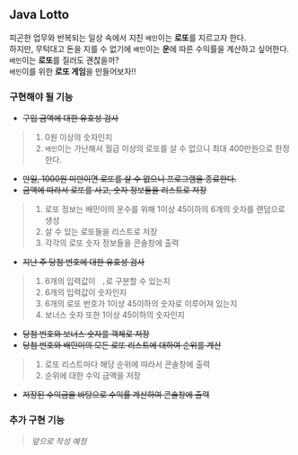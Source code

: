 ## Java Lotto

피곤한 업무와 반복되는 일상 속에서 지친 `배민`이는 **로또**를 지르고자 한다.<br>
하지만, 무턱대고 돈을 지를 수 없기에 `배민`이는 **운**에 따른 수익률을 계산하고 싶어한다.<br>
`배민`이는 **로또**를 질러도 괜찮을까?<br>
`배민`이를 위한 **로또 게임**을 만들어보자!!

### 구현해야 될 기능
* ~~구입 금액에 대한 유효성 검사~~
>1. 0원 이상의 숫자인지
>2. `배민`이는 가난해서 월급 이상의 로또를 살 수 없으니 최대 400만원으로 한정한다.
* ~~만일, 1000원 미만이면 로또를 살 수 없으니 프로그램을 종료한다.~~
* ~~금액에 따라서 로또를 사고, 숫자 정보들을 리스트로 저장~~
>1. 로또 정보는 배민이의 운수를 위해 1이상 45이하의 6개의 숫자를 랜덤으로 생성
>2. 살 수 있는 로또들을 리스트로 저장
>3. 각각의 로또 숫자 정보들을 콘솔창에 출력
* ~~지난 주 당첨 번호에 대한 유효성 검사~~
>1. 6개의 입력값이 ` ,`로 구분할 수 있는지
>2. 6개의 입력값이 숫자인지
>3. 6개의 로또 번호가 1이상 45이하의 숫자로 이루어져 있는지
>4. 보너스 숫자 또한 1이상 45이하의 숫자인지
* ~~당첨 번호와 보너스 숫자를 객체로 저장~~
* ~~당첨 번호와 배민이의 모든 로또 리스트에 대하여 순위를 계산~~
>1. 로또 리스트마다 해당 순위에 따라서 콘솔창에 출력
>2. 순위에 대한 수익 금액을 저장
* ~~저장된 수익금을 바탕으로 수익률 계산하여 콘솔창에 출력~~

### 추가 구현 기능
> *앞으로 작성 예정*
